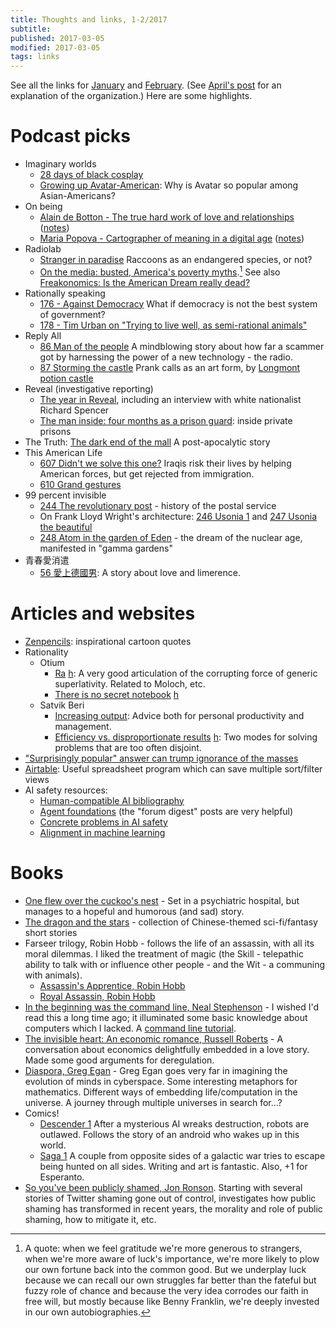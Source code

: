 ```yaml
---
title: Thoughts and links, 1-2/2017
subtitle: 
published: 2017-03-05
modified: 2017-03-05
tags: links
---
```


See all the links for [January](https://workflowy.com/s/wL3CyEXpHY#/d1a52d188a8f?q=%232017-1) and [February](https://workflowy.com/s/wL3CyEXpHY#/d1a52d188a8f?q=%232017-2). (See [April's post](4-16.html) for an explanation of the organization.) Here are some highlights. 

# Podcast picks

* Imaginary worlds
	* [28 days of black cosplay](https://soundcloud.com/emolinsky/28-days-of-black-cosplay) 
	* [Growing up Avatar-American](https://soundcloud.com/emolinsky/growing-up-avatar-american): Why is Avatar so popular among Asian-Americans?
* On being
	* [Alain de Botton - The true hard work of love and relationships](http://onbeing.org/programs/alain-de-botton-the-true-hard-work-of-love-and-relationships/) ([notes](https://workflowy.com/s/wL3CyEXpHY#/0d15c4e47c78))
	* [Maria Popova - Cartographer of meaning in a digital age](http://www.onbeing.org/programs/maria-popova-cartographer-meaning-digital-age/) ([notes](https://workflowy.com/s/wL3CyEXpHY#/e3859eac9b59))
* Radiolab
	* [Stranger in paradise](http://www.radiolab.org/story/stanger-paradise/) Raccoons as an endangered species, or not?
	*   [On the media: busted, America's poverty myths](http://www.radiolab.org/story/radiolab-presents-media-busted-americas-poverty-myths/).[^f1] See also [Freakonomics: Is the American Dream really dead?](http://freakonomics.com/podcast/american-dream-really-dead/)
* Rationally speaking
    * [176 - Against Democracy](http://rationallyspeakingpodcast.org/show/rs-176-jason-brennan-on-against-democracy.html) What if democracy is not the best system of government?
	* [178 - Tim Urban on "Trying to live well, as semi-rational animals"](http://static1.1.sqspcdn.com/static/f/468275/27460112/1487645326207/rs178transcript.pdf?token=awXHfsGHawhCx3qAlBjpX7HiISU%3D)
* Reply All
	* [86 Man of the people](https://gimletmedia.com/episode/86-man-of-the-people/) A mindblowing story about how far a scammer got by harnessing the power of a new technology - the radio.
	* [87 Storming the castle](https://gimletmedia.com/episode/87-longmont/) Prank calls as an art form, by [Longmont potion castle](http://longmontpotioncastle.com/)
* Reveal (investigative reporting)
	* [The year in Reveal](https://www.revealnews.org/episodes/the-year-in-reveal/), including an interview with white nationalist Richard Spencer
	* [The man inside: four months as a prison guard](https://www.revealnews.org/episodes/the-man-inside-four-months-as-a-prison-guard/): inside private prisons
* The Truth: [The dark end of the mall](http://www.thetruthpodcast.com/story/2017/1/11/the-dark-end-of-the-mall) A post-apocalytic story
* This American Life
	* [607 Didn't we solve this one?](https://www.thisamericanlife.org/radio-archives/episode/607/didn%E2%80%99t-we-solve-this-one) Iraqis risk their lives by helping American forces, but get rejected from immigration.
	* [610 Grand gestures](https://www.thisamericanlife.org/radio-archives/episode/610/grand-gesture)
* 99 percent invisible
	* [244 The revolutionary post](http://99percentinvisible.org/episode/the-revolutionary-post/) - history of the postal service
	* On Frank Lloyd Wright's architecture: [246 Usonia 1](http://99percentinvisible.org/episode/usonia-1/) and [247 Usonia the beautiful](http://99percentinvisible.org/episode/usonia-the-beautiful/)
	* [248 Atom in the garden of Eden](http://99percentinvisible.org/episode/atom-garden-eden/) - the dream of the nuclear age, manifested in "gamma gardens"
* 青春愛消遣
	* [56 愛上德國男](http://youngloveplay.blogspot.com/2017/02/056.html): A story about love and limerence.

# Articles and websites

* [Zenpencils](http://zenpencils.com/): inspirational cartoon quotes
* Rationality
	* Otium
		* [Ra](https://srconstantin.wordpress.com/2016/10/20/ra/) [h](http://scrible.com/s/ifMm6): A very good articulation of the corrupting force of generic superlativity. Related to Moloch, etc.
		* [There is no secret notebook](https://srconstantin.wordpress.com/2016/03/21/there-is-no-secret-notebook/) [h](http://scrible.com/s/gDwm6)
	* Satvik Beri
		* [Increasing output](http://satvikberi.com/2016/12/26/increasing-output/): Advice both for personal productivity and management.
		* [Efficiency vs. disproportionate results](http://satvikberi.com/2015/03/31/efficiency-vs-disproportionate-results/) [h](http://scrible.com/s/kLx2C): Two modes for solving problems that are too often disjoint.
* ["Surprisingly popular" answer can trump ignorance of the masses](https://www.cs.princeton.edu/news/crowd-wisdom-surprisingly-popular-answer-can-trump-ignorance-masses)
* [Airtable](https://airtable.com/): Useful spreadsheet program which can save multiple sort/filter views
* AI safety resources: 
	* [Human-compatible AI bibliography](http://humancompatible.ai/bibliography#corrigibility)
	* [Agent foundations](https://agentfoundations.org/) (the "forum digest" posts are very helpful)
	* [Concrete problems in AI safety](https://arxiv.org/abs/1606.06565)
	* [Alignment in machine learning](https://intelligence.org/2016/07/27/alignment-machine-learning/)
	
# Books

* [One flew over the cuckoo's nest](https://www.goodreads.com/book/show/332613.One_Flew_Over_the_Cuckoo_s_Nest) - Set in a psychiatric hospital, but manages to a hopeful and humorous (and sad) story.
* [The dragon and the stars](https://www.goodreads.com/book/show/7405989-the-dragon-and-the-stars) - collection of Chinese-themed sci-fi/fantasy short stories
* Farseer trilogy, Robin Hobb - follows the life of an assassin, with all its moral dilemmas. I liked the treatment of magic (the Skill - telepathic ability to talk with or influence other people - and the Wit - a communing with animals).
	* [Assassin's Apprentice, Robin Hobb](https://www.goodreads.com/book/show/77197.Assassin_s_Apprentice)
	* [Royal Assassin, Robin Hobb](https://www.goodreads.com/book/show/25300956-royal-assassin)
* [In the beginning was the command line, Neal Stephenson](https://www.goodreads.com/book/show/18937.In_the_Beginning_Was_the_Command_Line) - I wished I'd read this a long time ago; it illuminated some basic knowledge about computers which I lacked. A [command line tutorial](https://www.learnenough.com/command-line-tutorial).
* [The invisible heart: An economic romance, Russell Roberts](https://www.goodreads.com/book/show/22414.The_Invisible_Heart) - A conversation about economics delightfully embedded in a love story. Made some good arguments for deregulation.
* [Diaspora, Greg Egan](https://www.goodreads.com/book/show/156785.Diaspora) - Greg Egan goes very far in imagining the evolution of minds in cyberspace. Some interesting metaphors for mathematics. Different ways of embedding life/computation in the universe. A journey through multiple universes in search for...?
* Comics!
	* [Descender 1](https://www.goodreads.com/book/show/25546167-descender-vol-1) After a mysterious AI wreaks destruction, robots are outlawed. Follows the story of an android who wakes up in this world.
	* [Saga 1](https://www.goodreads.com/book/show/15704307-saga-vol-1) A couple from opposite sides of a galactic war tries to escape being hunted on all sides. Writing and art is fantastic. Also, +1 for Esperanto.
* [So you've been publicly shamed, Jon Ronson](https://www.goodreads.com/book/show/22571552-so-you-ve-been-publicly-shamed). Starting with several stories of Twitter shaming gone out of control, investigates how public shaming has transformed in recent years, the morality and role of public shaming, how to mitigate it, etc. 

[^f1]: A quote: when we feel gratitude we're more generous to strangers, when we're more aware of luck's importance, we're more likely to plow our own fortune back into the common good. But we underplay luck because we can recall our own struggles far  better than the fateful but fuzzy role of chance and because the very idea corrodes our faith in free will, but mostly because like Benny Franklin, we're deeply invested in our own autobiographies.
